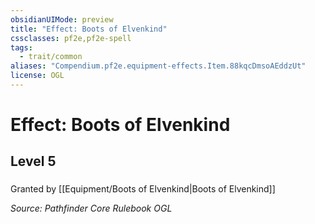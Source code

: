```yaml
---
obsidianUIMode: preview
title: "Effect: Boots of Elvenkind"
cssclasses: pf2e,pf2e-spell
tags:
  - trait/common
aliases: "Compendium.pf2e.equipment-effects.Item.88kqcDmsoAEddzUt"
license: OGL
---
```

# Effect: Boots of Elvenkind
## Level 5
### 






Granted by [[Equipment/Boots of Elvenkind|Boots of Elvenkind]]

*Source: Pathfinder Core Rulebook*
*OGL*